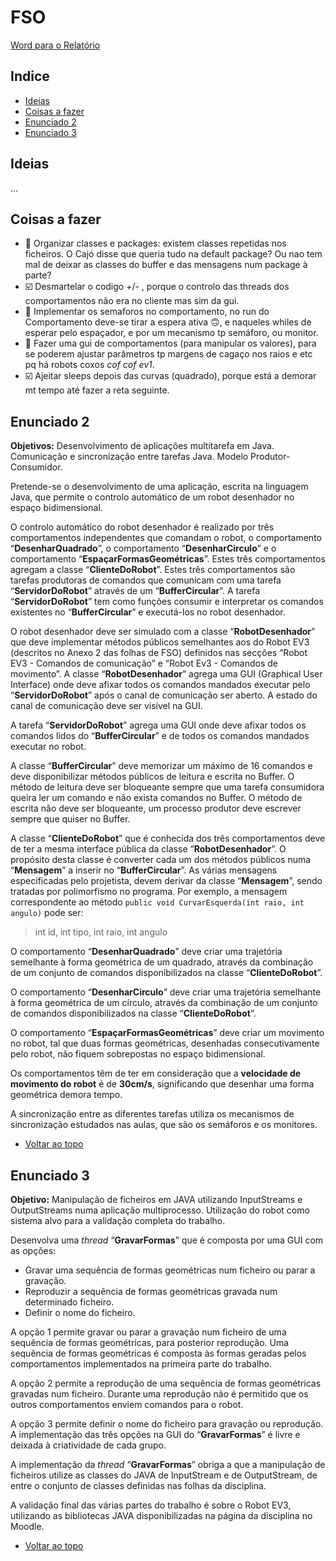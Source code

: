 # FSO

[Word para o Relatório](http://www.blankwebsite.com/)

## Indice
* [Ideias](#ideias)
* [Coisas a fazer](#coisas-a-fazer)
* [Enunciado 2](#enunciado-2)
* [Enunciado 3](#enunciado-3)

## Ideias
...
	
## Coisas a fazer
* 🔳 Organizar classes e packages: existem classes repetidas nos ficheiros. O Cajó disse que queria tudo na default package? Ou nao tem mal de deixar as classes do buffer e das mensagens num package à parte?
* ☑️ Desmartelar o codigo +/- , porque o controlo das threads dos comportamentos não era no cliente mas sim da gui.
* 🔳 Implementar os semaforos no comportamento, no run do Comportamento deve-se tirar a espera ativa 🙃, e naqueles whiles de esperar pelo espaçador, e por um mecanismo tp semáforo, ou monitor.
* 🔳 Fazer uma gui de comportamentos (para manipular os valores), para se poderem ajustar parâmetros tp margens de cagaço nos raios e etc pq há robots coxos *cof cof ev1*.
* ☑️ Ajeitar sleeps depois das curvas (quadrado), porque está a demorar mt tempo até fazer a reta seguinte.

## Enunciado 2

**Objetivos:** Desenvolvimento de aplicações multitarefa em Java. Comunicação e
sincronização entre tarefas Java. Modelo Produtor-Consumidor.

Pretende-se o desenvolvimento de uma aplicação, escrita na linguagem Java, que permite o
controlo automático de um robot desenhador no espaço bidimensional.

O controlo automático do robot desenhador é realizado por três comportamentos
independentes que comandam o robot, o comportamento “**DesenharQuadrado**”, o
comportamento “**DesenharCirculo**” e o comportamento “**EspaçarFormasGeométricas**”.
Estes três comportamentos agregam a classe “**ClienteDoRobot**”. Estes três comportamentos
são tarefas produtoras de comandos que comunicam com uma tarefa “**ServidorDoRobot**”
através de um “**BufferCircular**”. A tarefa “**ServidorDoRobot**” tem como funções consumir
e interpretar os comandos existentes no “**BufferCircular**” e executá-los no robot desenhador.

O robot desenhador deve ser simulado com a classe “**RobotDesenhador**” que deve
implementar métodos públicos semelhantes aos do Robot EV3 (descritos no Anexo 2 das
folhas de FSO) definidos nas secções “Robot EV3 - Comandos de comunicação” e “Robot
Ev3 - Comandos de movimento”. A classe “**RobotDesenhador**” agrega uma GUI (Graphical
User Interface) onde deve afixar todos os comandos mandados executar pelo
“**ServidorDoRobot**” após o canal de comunicação ser aberto. A estado do canal de
comunicação deve ser visível na GUI.

A tarefa “**ServidorDoRobot**” agrega uma GUI onde deve afixar todos os comandos lidos do
“**BufferCircular**” e de todos os comandos mandados executar no robot.

A classe “**BufferCircular**” deve memorizar um máximo de 16 comandos e deve
disponibilizar métodos públicos de leitura e escrita no Buffer. O método de leitura deve ser
bloqueante sempre que uma tarefa consumidora queira ler um comando e não exista 
comandos no Buffer. O método de escrita não deve ser bloqueante, um processo produtor
deve escrever sempre que quiser no Buffer.

A classe “**ClienteDoRobot**” que é conhecida dos três comportamentos deve de ter a mesma
interface pública da classe “**RobotDesenhador**”. O propósito desta classe é converter cada
um dos métodos públicos numa “**Mensagem**” a inserir no “**BufferCircular**”. As várias
mensagens especificadas pelo projetista, devem derivar da classe “**Mensagem**”, sendo
tratadas por polimorfismo no programa. Por exemplo, a mensagem correspondente ao
método `public void CurvarEsquerda(int raio, int angulo)` pode ser:

> int id, int tipo, int raio, int angulo

O comportamento “**DesenharQuadrado**” deve criar uma trajetória semelhante à forma
geométrica de um quadrado, através da combinação de um conjunto de comandos
disponibilizados na classe “**ClienteDoRobot**”.

O comportamento “**DesenharCirculo**” deve criar uma trajetória semelhante à forma
geométrica de um círculo, através da combinação de um conjunto de comandos
disponibilizados na classe “**ClienteDoRobot**”.

O comportamento “**EspaçarFormasGeométricas**” deve criar um movimento no robot, tal
que duas formas geométricas, desenhadas consecutivamente pelo robot, não fiquem
sobrepostas no espaço bidimensional.

Os comportamentos têm de ter em consideração que a **velocidade de movimento do robot**
é de **30cm/s**, significando que desenhar uma forma geométrica demora tempo.

A sincronização entre as diferentes tarefas utiliza os mecanismos de sincronização estudados
nas aulas, que são os semáforos e os monitores.

* [Voltar ao topo](#fso)

## Enunciado 3

**Objetivo:** Manipulação de ficheiros em JAVA utilizando InputStreams e OutputStreams
numa aplicação multiprocesso. Utilização do robot como sistema alvo para a validação
completa do trabalho.

Desenvolva uma *thread* “**GravarFormas**” que é composta por uma GUI com as opções:
* Gravar uma sequência de formas geométricas num ficheiro ou parar a gravação.
* Reproduzir a sequência de formas geométricas gravada num determinado ficheiro.
* Definir o nome do ficheiro.

A opção 1 permite gravar ou parar a gravação num ficheiro de uma sequência de formas
geométricas, para posterior reprodução. Uma sequência de formas geométricas é
composta às formas geradas pelos comportamentos implementados na primeira parte do
trabalho.

A opção 2 permite a reprodução de uma sequência de formas geométricas gravadas num
ficheiro. Durante uma reprodução não é permitido que os outros comportamentos enviem
comandos para o robot.

A opção 3 permite definir o nome do ficheiro para gravação ou reprodução.
A implementação das três opções na GUI do “**GravarFormas**” é livre e deixada à
criatividade de cada grupo.

A implementação da *thread* “**GravarFormas**” obriga a que a manipulação de ficheiros
utilize as classes do JAVA de InputStream e de OutputStream, de entre o conjunto de
classes definidas nas folhas da disciplina.

A validação final das várias partes do trabalho é sobre o Robot EV3, utilizando as
bibliotecas JAVA disponibilizadas na página da disciplina no Moodle.

* [Voltar ao topo](#fso)
